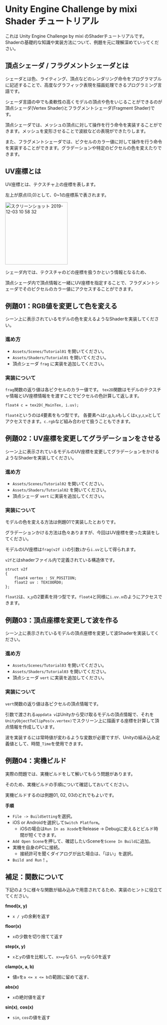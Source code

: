 Unity Engine Challenge by mixi Shader チュートリアル
===========

これは Unity Engine Challenge by mixi のShaderチュートリアルです。
Shaderの基礎的な知識や実装方法について、例題を元に理解深めていってください。

## 頂点シェーダ / フラグメントシェーダとは
シェーダとは色、ライティング、頂点などのレンダリング命令をプログラマブルに記述することで、高度なグラフィック表現を描画処理できるプログラミング言語です。

シェーダ言語の中でも柔軟性の高くモデルの頂点や色をいじることができるのが頂点シェーダ(Vertex Shader)とフラグメントシェーダ(Fragment Shader)です。

頂点シェーダでは、メッシュの頂点に対して操作を行う命令を実装することができます。メッシュを変形させることで波紋などの表現ができたりします。

また、フラグメントシェーダでは、ピクセルのカラー値に対して操作を行う命令を実装することができます。グラデーションや特定のピクセルの色を変えたりできます。


## UV座標とは
UV座標とは、テクスチャ上の座標を表します。

左上が原点(0,0)として、0~1の座標系で表されます。

<img width="200" alt="スクリーンショット 2019-12-03 10 58 32" src="https://user-images.githubusercontent.com/30618540/70108954-e7993a00-168d-11ea-9e8a-dacf1d73417a.png">

シェーダ内では、テクスチャのどの座標を扱うかという情報となるため、

頂点シェーダ内で頂点情報と一緒にUV座標を指定することで、フラグメントシェーダでそのピクセルのカラー値にアクセスすることができます。




## 例題01：RGB値を変更して色を変える

シーン上に表示されているモデルの色を変えるようなShaderを実装してください。


### 進め方
- `Assets/Scenes/Tutorial01` を開いてください。
- `Assets/Shaders/Tutorial01` を開いてください。
- 頂点シェーダ `frag` に実装を追加してください。

### 実装について
`frag`関数の返り値は各ピクセルのカラー値です。
`tex2D`関数はモデルのテクスチャ情報とUV座標情報をを渡すことでピクセルの色計算して返します。
```
float4 c = tex2D(_MainTex, i.uv);
```
`float4`というのは4要素をもつ型です。
各要素へは`r`,`g`,`b`,`a`もしくは`x`,`y`,`z`,`w`としてアクセスできます。`c.rgb`など組み合わせて扱うこともできます。


## 例題02：UV座標を変更してグラデーションをさせる

シーン上に表示されているモデルのUV座標を変更してグラデーションをかけるようなShaderを実装してください。

### 進め方
- `Assets/Scenes/Tutorial02` を開いてください。
- `Assets/Shaders/Tutorial02` を開いてください。
- 頂点シェーダ `vert` に実装を追加してください。

### 実装について
モデルの色を変える方法は例題01で実装したとおりです。

グラデーションかける方法は色々ありますが、今回はUV座標を使った実装をしてください。

モデルのUV座標は`frag(v2f i)`の引数`i`から`i.uv`として得られます。

`v2f`とはshaderファイル内で定義されている構造体です。
```
struct v2f
{
    float4 vertex : SV_POSITION;
    float2 uv : TEXCOORD0;
};
```
`float2`は、`x`,`y`の2要素を持つ型です。`float4`と同様に`i.uv.x`のようにアクセスできます。


## 例題03：頂点座標を変更して波を作る

シーン上に表示されているモデルの頂点座標を変更して波Shaderを実装してください。


### 進め方
- `Assets/Scenes/Tutorial03` を開いてください。
- `Assets/Shaders/Tutorial03` を開いてください。
- 頂点シェーダ `vert` に実装を追加してください。

### 実装について
`vert`関数の返り値は各ピクセルの頂点情報です。

引数で渡される`appdata v`はUnityから受け取るモデルの頂点情報で、それを`UnityObjectToClipPos(v.vertex)`でスクリーン上に描画する座標を計算して頂点情報を作成しています。

波を実装するには常時値が変わるような変数が必要ですが、Unityの組み込み定義値として、時間`_Time`を使用できます。

## 例題04：実機ビルド
実際の問題では、実機ビルドをして解いてもらう問題があります。

そのため、実機ビルドの手順について確認しておいてください。

実機ビルドするのは例題01, 02, 03のどれでもよいです。

**手順**
- `File -> BuildSetting`を選択。
- iOS or Androidを選択して`Switch Platform`。
    - iOSの場合は`Run In as Xcode`をRelease → Debugに変えるとビルド時間が短くできます。
- `Add Open Scene`を押して、確認したいSceneを`Scene In Build`に追加。
- 実機を自身のPCに接続。
    - 接続許可を聞くダイアログが出た場合は、「はい」を選択。
- `Build and Run`！。


## 補足：関数について
下記のように様々な関数が組み込みで用意されてるため、実装のヒントに役立ててください。

**fmod(x, y)**
- `x / y`の余剰を返す

**floor(x)**
- `x`の少数を切り捨てて返す

**step(x, y)**
- `x`と`y`の値を比較して、`x>=y`なら1、`x<y`なら0を返す

**clamp(x, a, b)**
- 値`x`を`a <= x <= b`の範囲に留めて返す、

**abs(x)**
- `x`の絶対値を返す

**sin(x)**, **cos(x)**
- `sin`, `cos`の値を返す

